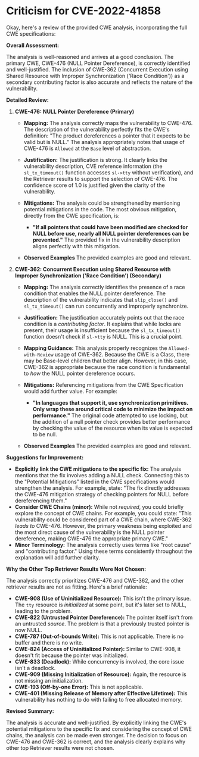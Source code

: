 # Criticism for CVE-2022-41858

Okay, here's a review of the provided CWE analysis, incorporating the full CWE specifications:

**Overall Assessment:**

The analysis is well-reasoned and arrives at a good conclusion.  The primary CWE, CWE-476 (NULL Pointer Dereference), is correctly identified and well-justified. The inclusion of CWE-362 (Concurrent Execution using Shared Resource with Improper Synchronization ('Race Condition')) as a secondary contributing factor is also accurate and reflects the nature of the vulnerability.

**Detailed Review:**

1.  **CWE-476: NULL Pointer Dereference (Primary)**

    *   **Mapping:** The analysis correctly maps the vulnerability to CWE-476. The description of the vulnerability perfectly fits the CWE's definition: "The product dereferences a pointer that it expects to be valid but is NULL." The analysis appropriately notes that usage of CWE-476 is `Allowed` at the `Base` level of abstraction.
    *   **Justification:** The justification is strong. It clearly links the vulnerability description, CVE reference information (the `sl_tx_timeout()` function accesses `sl->tty` without verification), and the Retriever results to support the selection of CWE-476. The confidence score of 1.0 is justified given the clarity of the vulnerability.
    *   **Mitigations:** The analysis could be strengthened by mentioning potential mitigations in the code.  The most obvious mitigation, directly from the CWE specification, is:

        *   **"If all pointers that could have been modified are checked for NULL before use, nearly all NULL pointer dereferences can be prevented."**  The provided fix in the vulnerability description aligns perfectly with this mitigation.

    *   **Observed Examples** The provided examples are good and relevant.

2.  **CWE-362: Concurrent Execution using Shared Resource with Improper Synchronization ('Race Condition') (Secondary)**

    *   **Mapping:** The analysis correctly identifies the presence of a race condition that enables the NULL pointer dereference.  The description of the vulnerability indicates that `slip_close()` and `sl_tx_timeout()` can run concurrently and improperly synchronize.
    *   **Justification:**  The justification accurately points out that the race condition is a *contributing factor*. It explains that while locks are present, their usage is insufficient because the `sl_tx_timeout()` function doesn't check if `sl->tty` is NULL. This is a crucial point.
    *   **Mapping Guidance:** This analysis properly recognizes the `Allowed-with-Review` usage of CWE-362. Because the CWE is a Class, there may be Base-level children that better align. However, in this case, CWE-362 is appropriate because the race condition is fundamental to *how* the NULL pointer dereference occurs.
    *   **Mitigations:** Referencing mitigations from the CWE Specification would add further value. For example:
         * **"In languages that support it, use synchronization primitives. Only wrap these around critical code to minimize the impact on performance."** The original code attempted to use locking, but the addition of a null pointer check provides better performance by checking the value of the resource when its value is expected to be null.

    *   **Observed Examples** The provided examples are good and relevant.

**Suggestions for Improvement:**

*   **Explicitly link the CWE mitigations to the specific fix:**  The analysis mentions that the fix involves adding a NULL check.  Connecting this to the "Potential Mitigations" listed in the CWE specifications would strengthen the analysis.  For example, state: "The fix directly addresses the CWE-476 mitigation strategy of checking pointers for NULL before dereferencing them."
*   **Consider CWE Chains (minor):**  While not *required*, you could briefly explore the concept of CWE chains. For example, you could state: "This vulnerability could be considered part of a CWE chain, where CWE-362 *leads to* CWE-476. However, the primary weakness being exploited and the most direct cause of the vulnerability is the NULL pointer dereference, making CWE-476 the appropriate primary CWE."
*   **Minor Terminology:**  The analysis correctly uses terms like "root cause" and "contributing factor." Using these terms consistently throughout the explanation will add further clarity.

**Why the Other Top Retriever Results Were Not Chosen:**

The analysis correctly prioritizes CWE-476 and CWE-362, and the other retriever results are not as fitting. Here's a brief rationale:

*   **CWE-908 (Use of Uninitialized Resource):** This isn't the primary issue. The `tty` resource is *initialized* at some point, but it's later set to NULL, leading to the problem.
*   **CWE-822 (Untrusted Pointer Dereference):** The pointer itself isn't from an untrusted *source*. The problem is that a previously trusted pointer is now NULL.
*   **CWE-787 (Out-of-bounds Write):**  This is not applicable. There is no buffer and there is no write.
*   **CWE-824 (Access of Uninitialized Pointer):** Similar to CWE-908, it doesn't fit because the pointer was initialized.
*   **CWE-833 (Deadlock):** While concurrency is involved, the core issue isn't a deadlock.
*   **CWE-909 (Missing Initialization of Resource):** Again, the resource is not missing an initialization.
*   **CWE-193 (Off-by-one Error):** This is not applicable.
*   **CWE-401 (Missing Release of Memory after Effective Lifetime):** This vulnerability has nothing to do with failing to free allocated memory.

**Revised Summary:**

The analysis is accurate and well-justified. By explicitly linking the CWE's potential mitigations to the specific fix and considering the concept of CWE chains, the analysis can be made even stronger. The decision to focus on CWE-476 and CWE-362 is correct, and the analysis clearly explains why other top Retriever results were not chosen.